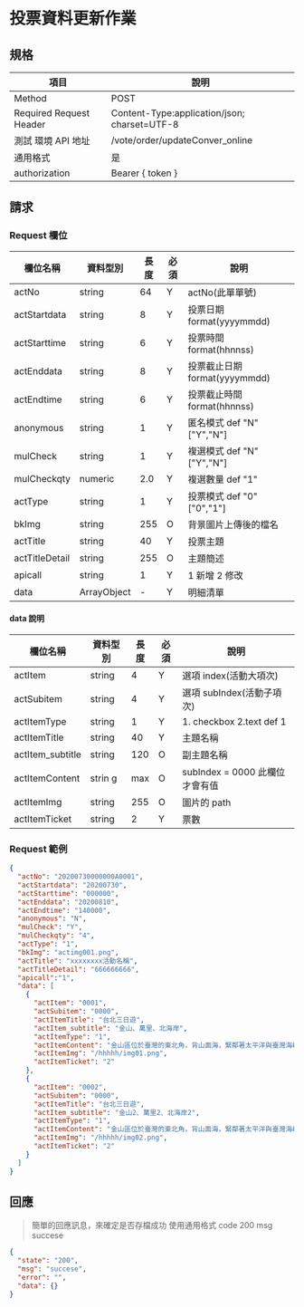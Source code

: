 # 投票資料更新作業

## 規格

| 項目                    | 說明                                         |
| ----------------------- | -------------------------------------------- |
| Method                  | POST                                         |
| Required Request Header | Content-Type:application/json; charset=UTF-8 |
| 測試 環境 API 地址      | /vote/order/updateConver_online              |
| 通用格式                | 是                                           |
| authorization           | Bearer { token }                             |

## 請求

### Request 欄位

| 欄位名稱       | 資料型別    | 長度 | 必須 | 說明                          |
| -------------- | ----------- | ---- | ---- | ----------------------------- |
| actNo          | string      | 64   | Y    | actNo(此單單號)               |
| actStartdata   | string      | 8    | Y    | 投票日期 format(yyyymmdd)     |
| actStarttime   | string      | 6    | Y    | 投票時間 format(hhnnss)       |
| actEnddata     | string      | 8    | Y    | 投票截止日期 format(yyyymmdd) |
| actEndtime     | string      | 6    | Y    | 投票截止時間 format(hhnnss)   |
| anonymous      | string      | 1    | Y    | 匿名模式 def "N" ["Y","N"]    |
| mulCheck       | string      | 1    | Y    | 複選模式 def "N" ["Y","N"]    |
| mulCheckqty    | numeric     | 2.0  | Y    | 複選數量 def "1"              |
| actType        | string      | 1    | Y    | 投票模式 def "0" ["0","1"]    |
| bkImg          | string      | 255  | O    | 背景圖片上傳後的檔名          |
| actTitle       | string      | 40   | Y    | 投票主題                      |
| actTitleDetail | string      | 255  | O    | 主題簡述                      |
| apicall        | string      | 1    | Y    | 1 新增 2 修改                 |
| data           | ArrayObject | -    | Y    | 明細清單                      |

#### data 說明

| 欄位名稱         | 資料型別 | 長度 | 必須 | 說明                           |
| ---------------- | -------- | ---- | ---- | ------------------------------ |
| actItem          | string   | 4    | Y    | 選項 index(活動大項次)         |
| actSubitem       | string   | 4    | Y    | 選項 subIndex(活動子項次)      |
| actItemType      | string   | 1    | Y    | 1. checkbox 2.text def 1       |
| actItemTitle     | string   | 40   | Y    | 主題名稱                       |
| actItem_subtitle | string   | 120  | O    | 副主題名稱                     |
| actItemContent   | strin g  | max  | O    | subIndex = 0000 此欄位才會有值 |
| actItemImg       | string   | 255  | O    | 圖片的 path                    |
| actItemTicket    | string   | 2    | Y    | 票數                           |

### Request 範例

```json
{
  "actNo": "20200730000000A0001",
  "actStartdata": "20200730",
  "actStarttime": "000000",
  "actEnddata": "20200810",
  "actEndtime": "140000",
  "anonymous": "N",
  "mulCheck": "Y",
  "mulCheckqty": "4",
  "actType": "1",
  "bkImg": "actimg001.png",
  "actTitle": "xxxxxxxx活動名稱",
  "actTitleDetail": "666666666",
  "apicall":"1",
  "data": [
    {
      "actItem": "0001",
      "actSubitem": "0000",
      "actItemTitle": "台北三日遊",
      "actItem_subtitle": "金山、萬里、北海岸",
      "actItemType": "1",
      "actItemContent": "金山區位於臺灣的東北角，背山面海，緊鄰著太平洋與臺灣海峽，舊名為「金包里」，是由平埔族社名翻譯而來的。 ... 由於此地三面環山，所以在日治時代，日本人保留了「金包里」的金字，改名為「金山」；而在光復後，依照原名改為「金山區」。",
      "actItemImg": "/hhhhh/img01.png",
      "actItemTicket": "2"
    },
    {
      "actItem": "0002",
      "actSubitem": "0000",
      "actItemTitle": "台北三日遊",
      "actItem_subtitle": "金山2、萬里2、北海岸2",
      "actItemType": "1",
      "actItemContent": "金山區位於臺灣的東北角，背山面海，緊鄰著太平洋與臺灣海峽，舊名為「金包里」，是由平埔族社名翻譯而來的。 ... 由於此地三面環山，所以在日治時代，日本人保留了「金包里」的金字，改名為「金山」；而在光復後，依照原名改為「金山區」。",
      "actItemImg": "/hhhhh/img02.png",
      "actItemTicket": "2"
    }
  ]
}
```

## 回應

> 簡單的回應訊息，來確定是否存檔成功
> 使用通用格式 code 200 msg succese

```json
{
  "state": "200",
  "msg": "succese",
  "error": "",
  "data": {}
}
```
